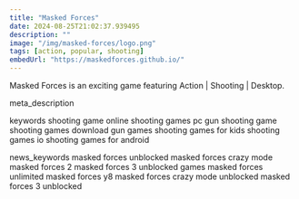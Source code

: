 ```yaml
---
title: "Masked Forces"
date: 2024-08-25T21:02:37.939495
description: ""
image: "/img/masked-forces/logo.png"
tags: [action, popular, shooting]
embedUrl: "https://maskedforces.github.io/"
---
```


Masked Forces is an exciting game featuring Action | Shooting | Desktop.

meta_description



keywords
shooting game online shooting games pc gun shooting game shooting games download gun games shooting games for kids shooting games io shooting games for android


news_keywords
masked forces unblocked masked forces crazy mode masked forces 2 masked forces 3 unblocked games masked forces unlimited masked forces y8 masked forces crazy mode unblocked masked forces 3 unblocked
